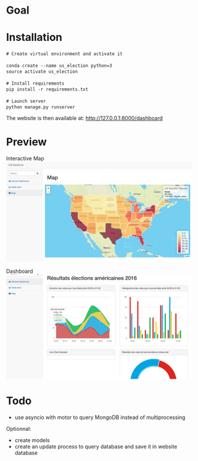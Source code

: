 # Goal

# Installation
```
# Create virtual environment and activate it

conda create --name us_election python=3
source activate us_election

# Install requirements
pip install -r requirements.txt

# Launch server
python manage.py runserver
```
The website is then available at: http://127.0.0.1:8000/dashboard

# Preview
Interactive Map
![Map](pictures/map.png)

Dashboard
![Dashboard](pictures/dashboard.png)

# Todo
- use asyncio with motor to query MongoDB instead of multiprocessing

Optionnal:
- create models
- create an update process to query database and save it in website database
